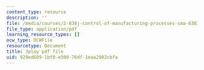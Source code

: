 ```yaml
---
content_type: resource
description: ''
file: /media/courses/2-830j-control-of-manufacturing-processes-sma-6303-spring-2008/929ed6091bf0e50076df1eaa2902cbfa_qyAoSHisZtU.pdf
file_type: application/pdf
learning_resource_types: []
ocw_type: OCWFile
resourcetype: Document
title: 3play pdf file
uid: 929ed609-1bf0-e500-76df-1eaa2902cbfa
---
```

